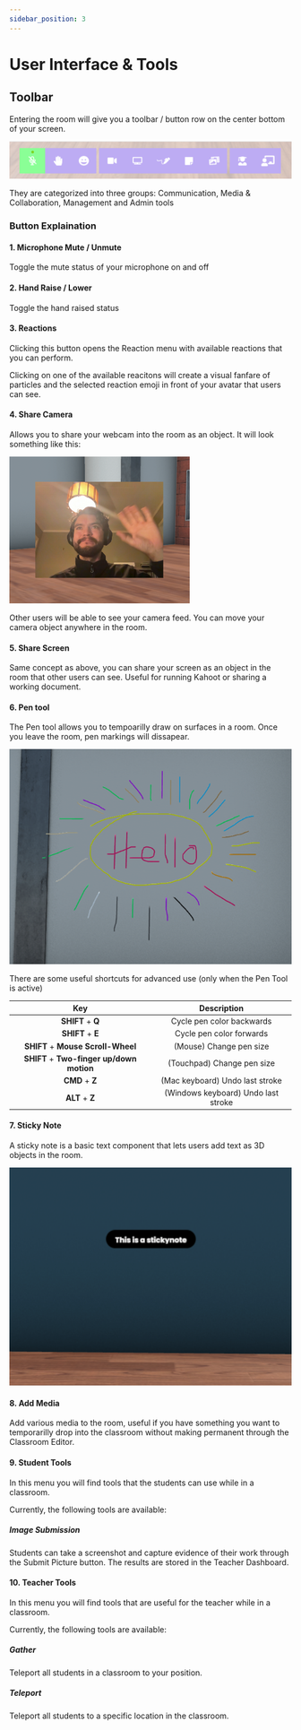 ```yaml
---
sidebar_position: 3
---
```


# User Interface & Tools

## Toolbar

Entering the room will give you a toolbar / button row on the center bottom of your screen. 

![The megaminds toolbar with tons of buttons](img/user_toolbar.png "Toolbar")

They are categorized into three groups: Communication, Media & Collaboration, Management and Admin tools

### Button Explaination

#### 1. Microphone Mute / Unmute
Toggle the mute status of your microphone on and off

#### 2. Hand Raise / Lower
Toggle the hand raised status
 
#### 3. Reactions
Clicking this button opens the Reaction menu with available reactions that you can perform.

Clicking on one of the available reacitons will create a visual fanfare of particles and the selected reaction emoji in front of your avatar that users can see. 

#### 4. Share Camera
Allows you to share your webcam into the room as an object. It will look something like this:

![The megaminds toolbar with tons of buttons](img/user_camera.png "Toolbar")

Other users will be able to see your camera feed. You can move your camera object anywhere in the room.

#### 5. Share Screen
Same concept as above, you can share your screen as an object in the room that other users can see.
Useful for running Kahoot or sharing a working document.

#### 6. Pen tool

The Pen tool allows you to tempoarilly draw on surfaces in a room.
Once you leave the room, pen markings will dissapear.

![Pen tool](img/pen_tool.png "Pen tool")

There are some useful shortcuts for advanced use (only when the Pen Tool is active)

|Key |Description|
|:-:	|:-:	|
| **SHIFT** + **Q** | Cycle pen color backwards |
| **SHIFT** + **E** | Cycle pen color forwards |
| **SHIFT** + **Mouse Scroll-Wheel** | (Mouse) Change pen size |
| **SHIFT** + **Two-finger up/down motion** | (Touchpad) Change pen size |
| **CMD** + **Z** | (Mac keyboard) Undo last stroke |
| **ALT** + **Z** | (Windows keyboard) Undo last stroke |


#### 7. Sticky Note

A sticky note is a basic text component that lets users add text as 3D objects in the room.

![Sticky Note](img/sticky_note.png "Sticky note")

#### 8. Add Media

Add various media to the room, useful if you have something you want to temporarilly drop into the classroom without making permanent through the Classroom Editor.

#### 9. Student Tools

In this menu you will find tools that the students can use while in a classroom.

Currently, the following tools are available:

##### Image Submission

Students can take a screenshot and capture evidence of their work through the Submit Picture button.  The results are stored in the Teacher Dashboard.

#### 10. Teacher Tools
In this menu you will find tools that are useful for the teacher while in a classroom.

Currently, the following tools are available:

##### Gather
Teleport all students in a classroom to your position.

##### Teleport
Teleport all students to a specific location in the classroom.
